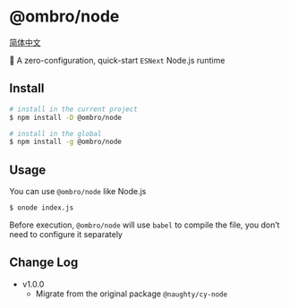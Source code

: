 # @ombro/node

[简体中文]('./README.zh-CN.md)

🚀 A zero-configuration, quick-start `ESNext` Node.js runtime

## Install

```sh
# install in the current project
$ npm install -D @ombro/node

# install in the global
$ npm install -g @ombro/node
```

## Usage

You can use `@ombro/node` like Node.js

```sh
$ onode index.js
```

Before execution, `@ombro/node` will use `babel` to compile the file, you don’t need to configure it separately

## Change Log

- v1.0.0
  - Migrate from the original package `@naughty/cy-node`
